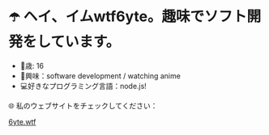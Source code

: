# ☂️ ヘイ、イムwtf6yte。趣味でソフト開発をしています。



* 🔞歳: 16
* 💫興味：software development / watching anime
* 💻好きなプログラミング言語：node.js!


🌐 私のウェブサイトをチェックしてください：

[6yte.wtf](https://6yte.wtf/)
